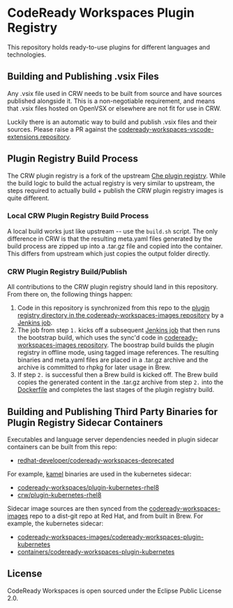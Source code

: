 # CodeReady Workspaces Plugin Registry

This repository holds ready-to-use plugins for different languages and technologies.

## Building and Publishing .vsix Files

Any .vsix file used in CRW needs to be built from source and have sources published alongside it. This is a non-negotiable requirement, and means that .vsix files hosted on OpenVSX or elsewhere are not fit for use in CRW.

Luckily there is an automatic way to build and publish .vsix files and their sources. Please raise a PR against the [codeready-workspaces-vscode-extensions repository](https://github.com/redhat-developer/codeready-workspaces-vscode-extensions).

## Plugin Registry Build Process
The CRW plugin registry is a fork of the upstream [Che plugin registry](https://github.com/eclipse-che/che-plugin-registry). While the build logic to build the actual registry is very similar to upstream, the steps required to actually build + publish the CRW plugin registry images is quite different.

### Local CRW Plugin Registry Build Process
A local build works just like upstream -- use the `build.sh` script. The only difference in CRW is that the resulting meta.yaml files generated by the build process are zipped up into a .tar.gz file and copied into the container. This differs from upstream which just copies the output folder directly.

### CRW Plugin Registry Build/Publish
All contributions to the CRW plugin registry should land in this repository. From there on, the following things happen:
1. Code in this repository is synchronized from this repo to the [plugin registry directory in the codeready-workspaces-images repository](https://github.com/redhat-developer/codeready-workspaces-images/tree/crw-2-rhel-8/codeready-workspaces-pluginregistry) by a [Jenkins job](https://main-jenkins-csb-crwqe.apps.ocp4.prod.psi.redhat.com/job/CRW_CI/job/crw-pluginregistry_2.x).
2. The job from step `1.` kicks off a subsequent [Jenkins job](https://main-jenkins-csb-crwqe.apps.ocp4.prod.psi.redhat.com/job/CRW_CI/job/sync-to-downstream_2.x) that then runs the bootstrap build, which uses the sync'd code in [codeready-workspaces-images repository](https://github.com/redhat-developer/codeready-workspaces-images/tree/crw-2-rhel-8/codeready-workspaces-pluginregistry). The boostrap build builds the plugin registry in offline mode, using tagged image references. The resulting binaries and meta.yaml files are placed in a .tar.gz archive and the archive is committed to rhpkg for later usage in Brew.
3. If step `2.` is successful then a Brew build is kicked off. The Brew build copies the generated content in the .tar.gz archive from step `2.` into the [Dockerfile](https://github.com/redhat-developer/codeready-workspaces/blob/crw-2-rhel-8/dependencies/che-plugin-registry/build/dockerfiles/Dockerfile) and completes the last stages of the plugin registry build.

## Building and Publishing Third Party Binaries for Plugin Registry Sidecar Containers

Executables and language server dependencies needed in plugin sidecar containers can be built from this repo:

* [redhat-developer/codeready-workspaces-deprecated](https://github.com/redhat-developer/codeready-workspaces-deprecated/blob/crw-2-rhel-8/)

For example, [kamel](https://github.com/redhat-developer/codeready-workspaces-deprecated/blob/crw-2-rhel-8/kamel/build.sh) binaries are used in the kubernetes sidecar:

* [codeready-workspaces/plugin-kubernetes-rhel8](https://catalog.redhat.com/software/containers/codeready-workspaces/plugin-kubernetes-rhel8/5dae28895a13461646def87a)
* [crw/plugin-kubernetes-rhel8](https://quay.io/repository/crw/plugin-kubernetes-rhel8?tag=latest&tab=tags)

Sidecar image sources are then synced from the [codeready-workspaces-images](https://github.com/redhat-developer/codeready-workspaces-images) repo to a dist-git repo at Red Hat, and from built in Brew. For example, the kubernetes sidecar:

* [codeready-workspaces-images/codeready-workspaces-plugin-kubernetes](https://github.com/redhat-developer/codeready-workspaces-images/tree/crw-2-rhel-8/codeready-workspaces-plugin-kubernetes)
* [containers/codeready-workspaces-plugin-kubernetes](http://pkgs.devel.redhat.com/cgit/containers/codeready-workspaces-plugin-kubernetes/tree/sources?h=crw-2-rhel-8)


## License

CodeReady Workspaces is open sourced under the Eclipse Public License 2.0.
